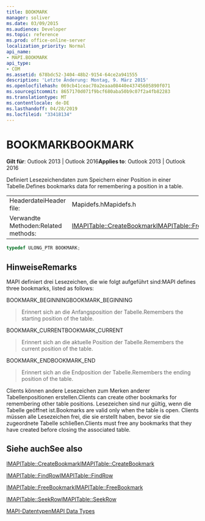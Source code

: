 ```yaml
---
title: BOOKMARK
manager: soliver
ms.date: 03/09/2015
ms.audience: Developer
ms.topic: reference
ms.prod: office-online-server
localization_priority: Normal
api_name:
- MAPI.BOOKMARK
api_type:
- COM
ms.assetid: 678bdc52-3404-48b2-9154-64ce2a941555
description: 'Letzte Änderung: Montag, 9. März 2015'
ms.openlocfilehash: 069cb41ceac70a2eaaa08440e43745605890f071
ms.sourcegitcommit: 8657170d071f9bcf680aba50b9c07f2a4fb82283
ms.translationtype: MT
ms.contentlocale: de-DE
ms.lasthandoff: 04/28/2019
ms.locfileid: "33418134"
---
```

# <a name="bookmark"></a><span data-ttu-id="89a51-103">BOOKMARK</span><span class="sxs-lookup"><span data-stu-id="89a51-103">BOOKMARK</span></span>

  
  
<span data-ttu-id="89a51-104">**Gilt für**: Outlook 2013 | Outlook 2016</span><span class="sxs-lookup"><span data-stu-id="89a51-104">**Applies to**: Outlook 2013 | Outlook 2016</span></span> 
  
<span data-ttu-id="89a51-105">Definiert Lesezeichendaten zum Speichern einer Position in einer Tabelle.</span><span class="sxs-lookup"><span data-stu-id="89a51-105">Defines bookmarks data for remembering a position in a table.</span></span> 
  
|||
|:-----|:-----|
|<span data-ttu-id="89a51-106">Headerdatei</span><span class="sxs-lookup"><span data-stu-id="89a51-106">Header file:</span></span>  <br/> |<span data-ttu-id="89a51-107">Mapidefs.h</span><span class="sxs-lookup"><span data-stu-id="89a51-107">Mapidefs.h</span></span>  <br/> |
|<span data-ttu-id="89a51-108">Verwandte Methoden:</span><span class="sxs-lookup"><span data-stu-id="89a51-108">Related methods:</span></span>  <br/> |<span data-ttu-id="89a51-109">[IMAPITable::CreateBookmark](imapitable-createbookmark.md)[IMAPITable::FreeBookmark](imapitable-freebookmark.md)</span><span class="sxs-lookup"><span data-stu-id="89a51-109">[IMAPITable::CreateBookmark](imapitable-createbookmark.md)[IMAPITable::FreeBookmark](imapitable-freebookmark.md)</span></span> <br/> |
   
```cpp
typedef ULONG_PTR BOOKMARK;
```

## <a name="remarks"></a><span data-ttu-id="89a51-110">Hinweise</span><span class="sxs-lookup"><span data-stu-id="89a51-110">Remarks</span></span>

<span data-ttu-id="89a51-111">MAPI definiert drei Lesezeichen, die wie folgt aufgeführt sind:</span><span class="sxs-lookup"><span data-stu-id="89a51-111">MAPI defines three bookmarks, listed as follows:</span></span>
  
<span data-ttu-id="89a51-112">BOOKMARK_BEGINNING</span><span class="sxs-lookup"><span data-stu-id="89a51-112">BOOKMARK_BEGINNING</span></span> 
  
> <span data-ttu-id="89a51-113">Erinnert sich an die Anfangsposition der Tabelle.</span><span class="sxs-lookup"><span data-stu-id="89a51-113">Remembers the starting position of the table.</span></span> 
    
<span data-ttu-id="89a51-114">BOOKMARK_CURRENT</span><span class="sxs-lookup"><span data-stu-id="89a51-114">BOOKMARK_CURRENT</span></span> 
  
> <span data-ttu-id="89a51-115">Erinnert sich an die aktuelle Position der Tabelle.</span><span class="sxs-lookup"><span data-stu-id="89a51-115">Remembers the current position of the table.</span></span>
    
<span data-ttu-id="89a51-116">BOOKMARK_END</span><span class="sxs-lookup"><span data-stu-id="89a51-116">BOOKMARK_END</span></span> 
  
> <span data-ttu-id="89a51-117">Erinnert sich an die Endposition der Tabelle.</span><span class="sxs-lookup"><span data-stu-id="89a51-117">Remembers the ending position of the table.</span></span>
    
<span data-ttu-id="89a51-118">Clients können andere Lesezeichen zum Merken anderer Tabellenpositionen erstellen.</span><span class="sxs-lookup"><span data-stu-id="89a51-118">Clients can create other bookmarks for remembering other table positions.</span></span> <span data-ttu-id="89a51-119">Lesezeichen sind nur gültig, wenn die Tabelle geöffnet ist.</span><span class="sxs-lookup"><span data-stu-id="89a51-119">Bookmarks are valid only when the table is open.</span></span> <span data-ttu-id="89a51-120">Clients müssen alle Lesezeichen frei, die sie erstellt haben, bevor sie die zugeordnete Tabelle schließen.</span><span class="sxs-lookup"><span data-stu-id="89a51-120">Clients must free any bookmarks that they have created before closing the associated table.</span></span> 
  
## <a name="see-also"></a><span data-ttu-id="89a51-121">Siehe auch</span><span class="sxs-lookup"><span data-stu-id="89a51-121">See also</span></span>



[<span data-ttu-id="89a51-122">IMAPITable::CreateBookmark</span><span class="sxs-lookup"><span data-stu-id="89a51-122">IMAPITable::CreateBookmark</span></span>](imapitable-createbookmark.md)
  
[<span data-ttu-id="89a51-123">IMAPITable::FindRow</span><span class="sxs-lookup"><span data-stu-id="89a51-123">IMAPITable::FindRow</span></span>](imapitable-findrow.md)
  
[<span data-ttu-id="89a51-124">IMAPITable::FreeBookmark</span><span class="sxs-lookup"><span data-stu-id="89a51-124">IMAPITable::FreeBookmark</span></span>](imapitable-freebookmark.md)
  
[<span data-ttu-id="89a51-125">IMAPITable::SeekRow</span><span class="sxs-lookup"><span data-stu-id="89a51-125">IMAPITable::SeekRow</span></span>](imapitable-seekrow.md)


[<span data-ttu-id="89a51-126">MAPI-Datentypen</span><span class="sxs-lookup"><span data-stu-id="89a51-126">MAPI Data Types</span></span>](mapi-data-types.md)


